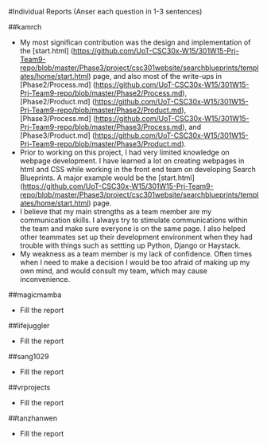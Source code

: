 #Individual Reports
(Anser each question in 1-3 sentences)


##kamrch

* My most significan contribution was the design and implementation of the [start.html] (https://github.com/UoT-CSC30x-W15/301W15-Prj-Team9-repo/blob/master/Phase3/project/csc301website/searchblueprints/templates/home/start.html) page, and also most of the write-ups in [Phase2/Process.md] (https://github.com/UoT-CSC30x-W15/301W15-Prj-Team9-repo/blob/master/Phase2/Process.md), [Phase2/Product.md] (https://github.com/UoT-CSC30x-W15/301W15-Prj-Team9-repo/blob/master/Phase2/Product.md), [Phase3/Process.md] (https://github.com/UoT-CSC30x-W15/301W15-Prj-Team9-repo/blob/master/Phase3/Process.md), and [Phase3/Product.md] (https://github.com/UoT-CSC30x-W15/301W15-Prj-Team9-repo/blob/master/Phase3/Product.md).
* Prior to working on this project, I had very limited knowledge on webpage development. I have learned a lot on creating webpages in html and CSS while working in the front end team on developing Search Blueprints. A major example would be the [start.html] (https://github.com/UoT-CSC30x-W15/301W15-Prj-Team9-repo/blob/master/Phase3/project/csc301website/searchblueprints/templates/home/start.html) page.
* I believe that my main strengths as a team member are my communication skills. I always try to stimulate communications within the team and make sure everyone is on the same page. I also helped other teammates set up their development environment when they had trouble with things such as settting up Python, Django or Haystack.
* My weakness as a team member is my lack of confidence. Often times when I need to make a decision I would be too afraid of making up my own mind, and would consult my team, which may cause inconvenience.


##magicmamba

* Fill the report

##lifejuggler

* Fill the report

##sang1029

* Fill the report

##vrprojects

* Fill the report

##tanzhanwen

* Fill the report

#
